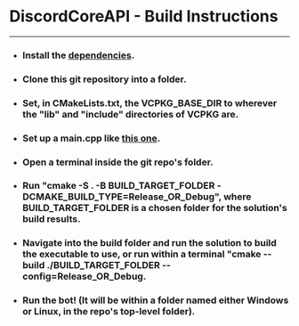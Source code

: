 # DiscordCoreAPI - Build Instructions
----
- ### Install the [dependencies](https://github.com/RealTimeChris/DiscordCoreAPI#dependencies).
- ### Clone this git repository into a folder.
- ### Set, in CMakeLists.txt, the VCPKG_BASE_DIR to wherever the "lib" and "include" directories of VCPKG are.
- ### Set up a main.cpp like [this one](https://github.com/RealTimeChris/DiscordCoreAPI/blob/main/main.cpp).
- ### Open a terminal inside the git repo's folder.
- ### Run "cmake -S . -B BUILD_TARGET_FOLDER -DCMAKE_BUILD_TYPE=Release_OR_Debug", where BUILD_TARGET_FOLDER is a chosen folder for the solution's build results.
- ### Navigate into the build folder and run the solution to build the executable to use, or run within a terminal "cmake --build ./BUILD_TARGET_FOLDER --config=Release_OR_Debug.
- ### Run the bot! (It will be within a folder named either Windows or Linux, in the repo's top-level folder).
